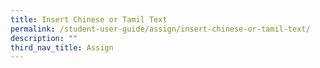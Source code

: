 ```yaml
---
title: Insert Chinese or Tamil Text
permalink: /student-user-guide/assign/insert-chinese-or-tamil-text/
description: ""
third_nav_title: Assign
---
```

